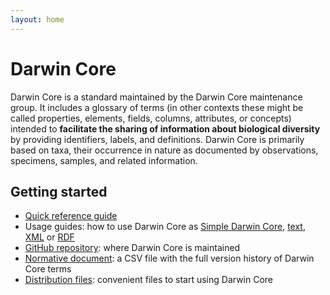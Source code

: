 ```yaml
---
layout: home
---
```


# Darwin Core

<p class="lead">Darwin Core is a standard maintained by the Darwin Core maintenance group. It includes a glossary of terms (in other contexts these might be called properties, elements, fields, columns, attributes, or concepts) intended to <strong>facilitate the sharing of information about biological diversity</strong> by providing identifiers, labels, and definitions. Darwin Core is primarily based on taxa, their occurrence in nature as documented by observations, specimens, samples, and related information.</p>

## Getting started

* [Quick reference guide](terms/)
* Usage guides: how to use Darwin Core as [Simple Darwin Core](simple/), [text](text/), [XML](xml/) or [RDF](rdf/)
* [GitHub repository](https://github.com/tdwg/dwc): where Darwin Core is maintained
* [Normative document](https://github.com/tdwg/dwc/blob/master/vocabulary/term_versions.csv): a CSV file with the full version history of Darwin Core terms
* [Distribution files](https://github.com/tdwg/dwc/tree/master/dist): convenient files to start using Darwin Core
